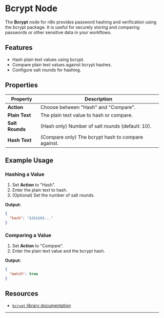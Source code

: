 # Bcrypt Node

The **Bcrypt** node for n8n provides password hashing and verification using the bcrypt package. It is useful for securely storing and comparing passwords or other sensitive data in your workflows.

## Features

- Hash plain text values using bcrypt.
- Compare plain text values against bcrypt hashes.
- Configure salt rounds for hashing.

## Properties

| Property        | Description                                        |
| --------------- | -------------------------------------------------- |
| **Action**      | Choose between "Hash" and "Compare".               |
| **Plain Text**  | The plain text value to hash or compare.           |
| **Salt Rounds** | (Hash only) Number of salt rounds (default: 10).   |
| **Hash Text**   | (Compare only) The bcrypt hash to compare against. |

## Example Usage

### Hashing a Value

1. Set **Action** to "Hash".
2. Enter the plain text to hash.
3. (Optional) Set the number of salt rounds.

**Output:**

```json
{
  "hash": "$2b$10$..."
}
```

### Comparing a Value

1. Set **Action** to "Compare".
2. Enter the plain text value and the bcrypt hash.

**Output:**

```json
{
  "match": true
}
```

## Resources

- [`bcrypt` library documentation](https://www.npmjs.com/package/bcrypt)

---
